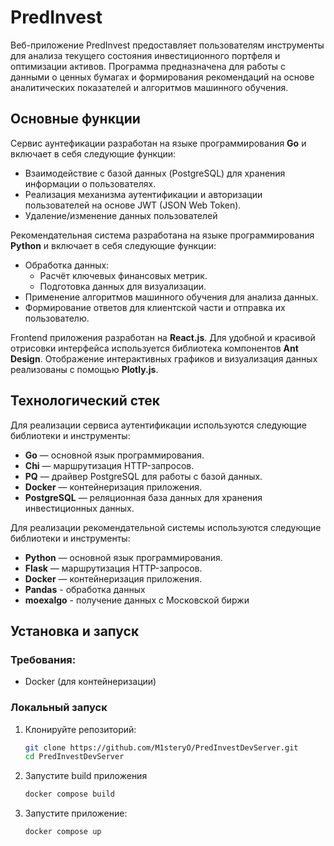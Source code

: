 # PredInvest

Веб-приложение PredInvest предоставляет пользователям инструменты для анализа текущего
состояния инвестиционного портфеля и оптимизации активов. Программа предназначена для работы с
данными о ценных бумагах и формирования рекомендаций на основе аналитических показателей и
алгоритмов машинного обучения.

## Основные функции

Сервис аунтефикации разработан на языке программирования **Go** и включает в себя следующие функции:

- Взаимодействие с базой данных (PostgreSQL) для хранения информации о пользователях.
- Реализация механизма аутентификации и авторизации пользователей на основе JWT (JSON Web Token).
- Удаление/изменение данных пользователей

Рекомендательная система разработана на языке программирования **Python** и включает в себя следующие функции:
- Обработка данных:
    - Расчёт ключевых финансовых метрик.
    - Подготовка данных для визуализации.
- Применение алгоритмов машинного обучения для анализа данных.
- Формирование ответов для клиентской части и отправка их пользователю.

Frontend приложения разработан на **React.js**. Для удобной и красивой отрисовки интерфейса используется библиотека компонентов **Ant Design**. Отображение интерактивных графиков и визуализация данных реализованы с помощью **Plotly.js**.

## Технологический стек

Для реализации сервиса аутентификации используются следующие библиотеки и инструменты:

- **Go** — основной язык программирования.
- **Chi** — маршрутизация HTTP-запросов.
- **PQ** — драйвер PostgreSQL для работы с базой данных.
- **Docker** — контейнеризация приложения.
- **PostgreSQL** — реляционная база данных для хранения инвестиционных данных.

Для реализации рекомендательной системы используются следующие библиотеки и инструменты:

- **Python** — основной язык программирования.
- **Flask** — маршрутизация HTTP-запросов.
- **Docker** — контейнеризация приложения.
- **Pandas** -  обработка данных
- **moexalgo** -  получение данных с Московской биржи

## Установка и запуск

### Требования:
- Docker (для контейнеризации)

### Локальный запуск

1. Клонируйте репозиторий:
   ```sh
   git clone https://github.com/M1steryO/PredInvestDevServer.git
   cd PredInvestDevServer
   ```
2. Запустите build приложения
   ```sh
   docker compose build
   ```
3. Запустите приложение:
   ```sh
   docker compose up
   ```


